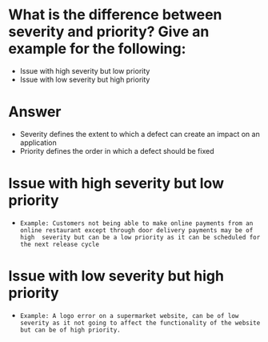 # What is the difference between severity and priority? Give an example for the following:
-  Issue with high severity but low priority 
-  Issue with low severity but high priority 

# Answer

- Severity defines the extent to which a defect can create an impact on an application 
- Priority defines the order in which a defect should be fixed

 # Issue with high severity but low priority 
 
   - `Example: Customers not being able to make online payments from an online restaurant except through door delivery payments may be of high 
     severity but can be a low priority as it can be scheduled for the next release cycle`

  # Issue with low severity but high priority 

   - `Example: A logo error on a supermarket website, can be of low severity as it not going to affect the functionality of the website but can be of high priority.`    
